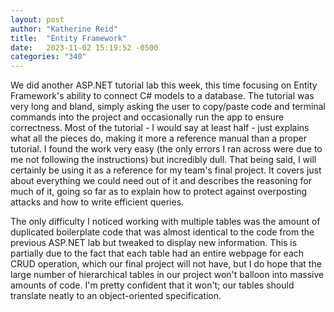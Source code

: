 ```yaml
---
layout: post
author: "Katherine Reid"
title:  "Entity Framework"
date:   2023-11-02 15:19:52 -0500
categories: "340"
---
```

We did another ASP.NET tutorial lab this week, this time focusing on Entity Framework's ability to connect C# models to a database. The tutorial was very long and bland, simply asking the user to copy/paste code and terminal commands into the project and occasionally run the app to ensure correctness. Most of the tutorial - I would say at least half - just explains what all the pieces do, making it more a reference manual than a proper tutorial. I found the work very easy (the only errors I ran across were due to me not following the instructions) but incredibly dull. That being said, I will certainly be using it as a reference for my team's final project. It covers just about everything we could need out of it and describes the reasoning for much of it, going so far as to explain how to protect against overposting attacks and how to write efficient queries.

The only difficulty I noticed working with multiple tables was the amount of duplicated boilerplate code that was almost identical to the code from the previous ASP.NET lab but tweaked to display new information. This is partially due to the fact that each table had an entire webpage for each CRUD operation, which our final project will not have, but I do hope that the large number of hierarchical tables in our project won't balloon into massive amounts of code. I'm pretty confident that it won't; our tables should translate neatly to an object-oriented specification.
